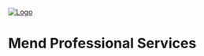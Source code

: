 [![Logo](https://resources.mend.io/mend-sig/logo/mend-dark-logo-horizontal.png)](https://www.mend.io/)  

# Mend Professional Services
